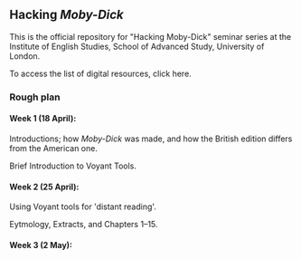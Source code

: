 ## Hacking *Moby-Dick*

This is the official repository for "Hacking Moby-Dick" seminar series at the Institute of English Studies, School of Advanced Study, University of London.

To access the list of digital resources, click here.

### Rough plan

#### Week 1 (18 April):

Introductions; how *Moby-Dick* was made, and how the British edition differs from the American one.

Brief Introduction to Voyant Tools.

#### Week 2 (25 April):

Using Voyant tools for 'distant reading'.

Eytmology, Extracts, and Chapters 1–15.

#### Week 3 (2 May):
